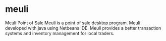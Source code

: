 # meuli
Meuli Point of Sale
Meuli is a point of sale desktop program. Meuli developed with java using Netbeans IDE. Meuli provides a better transaction systems and inventory management for local traders. 
